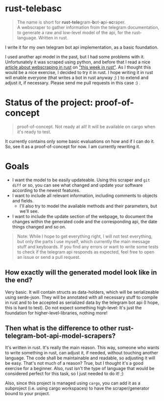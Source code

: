 # rust-telebasc

> The name is short for **rust-tele**gram-**b**ot-**a**pi-**sc**raper.  
> A webscraper to gather information from the telegram documentation,
> to generate a raw and low-level model of the api, for the rust-language. Written in rust.

I write it for my own telegram bot api implementation, as a basic foundation.

I used another api model in the past, but I had some problems with it. Unfortunately it was scraped using python, and before that I read a nice [article about webscraping in rust][scrapingarticle] on ["this week in rust"][twir]. As I thought this would be a nice exercise, I decided to try it in rust. I hope writing it in rust will enable everyone (that writes a bot in rust anyway ;) ) to extend and adjust it, if necessary. Please send me pull requests in this case :) .

[twir]: https://this-week-in-rust.org/
[scrapingarticle]: https://codeburst.io/web-scraping-in-rust-881b534a60f7


# Status of the project: proof-of-concept

> proof-of-concept. Not ready at all!
It will be available on cargo when it's ready to test.

It currently contains only some basic evaluations on how and if I can do it. So, see it as a proof-of-concept for now. I am currently rewriting it.


# Goals

- I want the model to be easily updateable. Using this scraper and `git diff` or so, you can see what changed and update your software according to the newest features.
- I want to include all relevant information, including comments to objects and fields.
	- I'll also try to model the available methods and their parameters, but we'll see.
- I want to include the update section of the webpage, to document the changes within the generated code and the corresponding api, the date things changed and so on.

> Note: While I hope to get everything right, I will not test everything, but only the parts I use myself, which currently the main message stuff and keyboards. If you find any errors or want to write some tests to check if the telegram api responds as expected, feel free to open an issue or send a pull request.

## How exactly will the generated model look like in the end?

Very basic. It will contain structs as data-holders, which will be serializeable using serde-json. They will be annotated with all necessary stuff to compile in rust and to be accepted as serialized data by the telegram bot api (I hope, this is hard to test). Do not expect something high-level: It's just the foundation for higher-level-libraries, nothing more!

## Then what is the difference to other rust-telegram-bot-api-model-scrapers?

It's written in rust. It's really the main reason. This way, someone who wants to write something in rust, can adjust it, if needed, without touching another language. The code shall be maintainable and readable, so adjusting it will be easy. That's not much of a reason? True, but I thought it's a good exercise for a beginner. Also, rust isn't the type of language that would be considered perfect for this task, so I just needed to do it! ;)

Also, since this project is managed using `cargo`, you can add it as a subproject (i.e. using cargo workspaces) to have the scraper/generator bound to your project.
